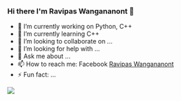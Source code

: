 ### Hi there I'm Ravipas Wangananont 👋

- 🔭 I’m currently working on Python, C++
- 🌱 I’m currently learning C++
- 👯 I’m looking to collaborate on ...
- 🤔 I’m looking for help with ...
- 💬 Ask me about ...
- 📫 How to reach me: Facebook [Ravipas Wangananont](https://www.facebook.com/)
- ⚡ Fun fact: ...
<img src="https://github-readme-stats.vercel.app/api?username=mickyngub&&show_icons=true&title_color=ffffff&icon_color=bb2acf&text_color=daf7dc&bg_color=151515"/>

